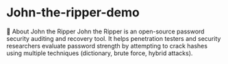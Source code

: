 # John-the-ripper-demo
📖 About John the Ripper  John the Ripper is an open-source password security auditing and recovery tool. It helps penetration testers and security researchers evaluate password strength by attempting to crack hashes using multiple techniques (dictionary, brute force, hybrid attacks).
